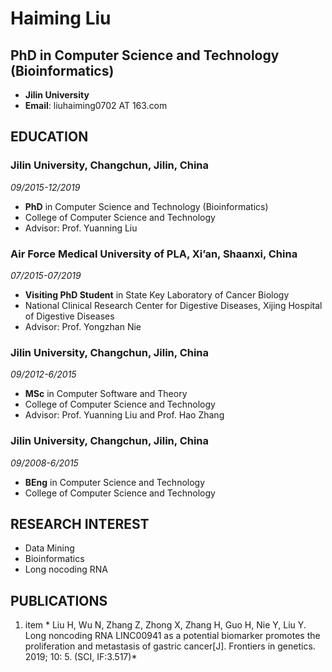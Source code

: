 # Haiming Liu

## PhD in Computer Science and Technology (Bioinformatics)

- **Jilin University** 
- **Email**: liuhaiming0702 AT 163.com

## EDUCATION

### Jilin University, Changchun, Jilin, China

*09/2015-12/2019*

- **PhD** in Computer Science and Technology (Bioinformatics)
- College of Computer Science and Technology
- Advisor: Prof. Yuanning Liu

### Air Force Medical University of PLA, Xi’an, Shaanxi, China

*07/2015-07/2019*

- **Visiting PhD Student** in State Key Laboratory of Cancer Biology
- National Clinical Research Center for Digestive Diseases, Xijing Hospital of Digestive Diseases
- Advisor: Prof. Yongzhan Nie

### Jilin University, Changchun, Jilin, China

*09/2012-6/2015*

- **MSc** in Computer Software and Theory
- College of Computer Science and Technology
- Advisor: Prof. Yuanning Liu and Prof. Hao Zhang

### Jilin University, Changchun, Jilin, China

*09/2008-6/2015*

- **BEng** in Computer Science and Technology
- College of Computer Science and Technology

## RESEARCH INTEREST

- Data Mining
- Bioinformatics
- Long nocoding RNA 

## PUBLICATIONS

1. item * Liu H, Wu N, Zhang Z, Zhong X, Zhang H, Guo H, Nie Y, Liu Y. Long noncoding RNA LINC00941 as a potential biomarker promotes the proliferation and metastasis of gastric cancer[J]. Frontiers in genetics. 2019; 10: 5. (SCI, IF:3.517)*